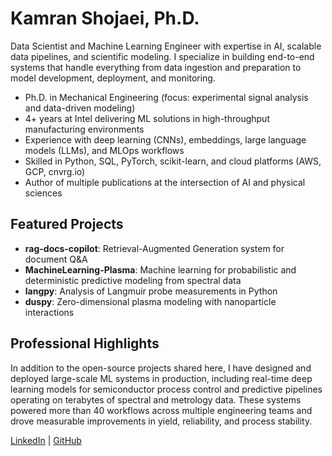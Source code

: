 # Kamran Shojaei, Ph.D.

Data Scientist and Machine Learning Engineer with expertise in AI, scalable data pipelines, and scientific modeling. I specialize in building end-to-end systems that handle everything from data ingestion and preparation to model development, deployment, and monitoring.

- Ph.D. in Mechanical Engineering (focus: experimental signal analysis and data-driven modeling)  
- 4+ years at Intel delivering ML solutions in high-throughput manufacturing environments  
- Experience with deep learning (CNNs), embeddings, large language models (LLMs), and MLOps workflows  
- Skilled in Python, SQL, PyTorch, scikit-learn, and cloud platforms (AWS, GCP, cnvrg.io)  
- Author of multiple publications at the intersection of AI and physical sciences  

## Featured Projects
- **rag-docs-copilot**: Retrieval-Augmented Generation system for document Q&A  
- **MachineLearning-Plasma**: Machine learning for probabilistic and deterministic predictive modeling from spectral data  
- **langpy**: Analysis of Langmuir probe measurements in Python  
- **duspy**: Zero-dimensional plasma modeling with nanoparticle interactions  

## Professional Highlights
In addition to the open-source projects shared here, I have designed and deployed large-scale ML systems in production, including real-time deep learning models for semiconductor process control and predictive pipelines operating on terabytes of spectral and metrology data. These systems powered more than 40 workflows across multiple engineering teams and drove measurable improvements in yield, reliability, and process stability.

[LinkedIn](https://www.linkedin.com/in/kshojaei) | [GitHub](https://github.com/kshojaei)
